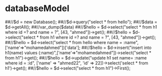 # databaseModel

##//$d = new Database();
##//$d->query("select * from hello");
##//$data = $d->getAll();
##//var_dump($data)
##//$hello = $d->select("select * from h1 where id =? and name = ?", [43, "ahmed"])->get();
##//$hello = $d->select("select * from h1 where id =? and name = ?", [43, "ahmed"])->get();
##//$hello = $d->select("select * from hello where name = :name",['name'=>"mohamedahmed"])['data'];
##//$hello = $d->insert("insert into h1(name) values (:name)",['name'=>"mohamedahmed"])->select("select * from h1")->get();
##//$hello = $d->update("update h1 set name= :name where id = :id", ['name' => "ahmed22", 'id' => 22])->select('select * from h1')->get();
##//$hello = $d->select("select * from h1")->First();



